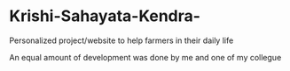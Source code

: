 # Krishi-Sahayata-Kendra-
Personalized project/website to help farmers in their daily life

An equal amount of development was done by me and one of my collegue
